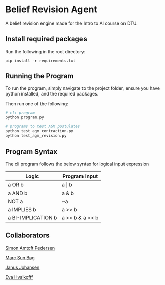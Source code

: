 # Belief Revision Agent
A belief revision engine made for the Intro to AI course on DTU.


## Install required packages
Run the following in the root directory: 

```pip install -r requirements.txt```


## Running the Program
To run the program, simply navigate to the project folder, ensure you have python installed, and the required packages.

Then run one of the following:

```python
# cli program
python program.py

# programs to test AGM postulates
python test_agm_contraction.py
python test_agm_revision.py
```


## Program Syntax
The cli program follows the below syntax for logical input expression

| Logic | Program Input |
| ----- | ----- |
| a OR b | a \| b | 
| a AND b | a & b | 
| NOT a | ~a| 
| a IMPLIES b | a >> b|
| a BI-IMPLICATION b | a >> b & a << b |



## Collaborators

[Simon Amtoft Pedersen](https://github.com/simonamtoft/)

[Marc Sun Bøg](https://github.com/MarcMarabou)

[Janus Johansen](https://github.com/YoungPenguin)

[Eva Hvalkofff](https://github.com/Evahval)
